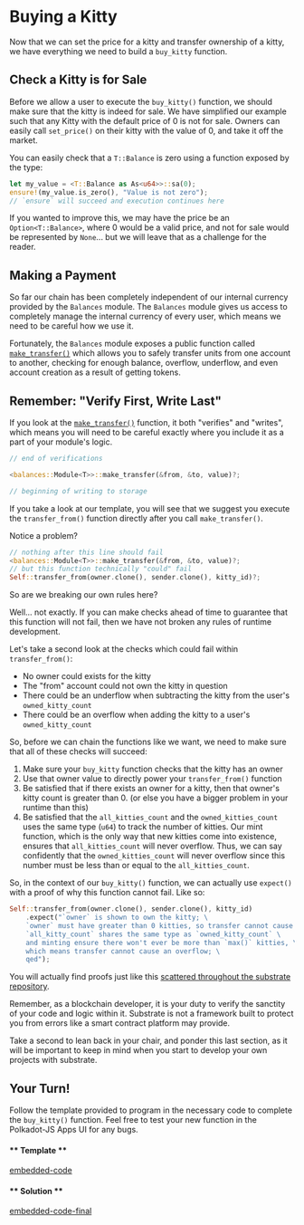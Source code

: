 Buying a Kitty
===

Now that we can set the price for a kitty and transfer ownership of a kitty, we have everything we need to build a `buy_kitty` function.

## Check a Kitty is for Sale

Before we allow a user to execute the `buy_kitty()` function, we should make sure that the kitty is indeed for sale. We have simplified our example such that any Kitty with the default price of 0 is not for sale. Owners can easily call `set_price()` on their kitty with the value of 0, and take it off the market.

You can easily check that a `T::Balance` is zero using a function exposed by the type:

```rust
let my_value = <T::Balance as As<u64>>::sa(0);
ensure!(my_value.is_zero(), "Value is not zero");
// `ensure` will succeed and execution continues here
```

If you wanted to improve this, we may have the price be an `Option<T::Balance>`, where 0 would be a valid price, and not for sale would be represented by `None`... but we will leave that as a challenge for the reader.

## Making a Payment

So far our chain has been completely independent of our internal currency provided by the `Balances` module. The `Balances` module gives us access to completely manage the internal currency of every user, which means we need to be careful how we use it.

Fortunately, the `Balances` module exposes a public function called [`make_transfer()`](https://crates.parity.io/srml_balances/struct.Module.html#method.make_transfer) which allows you to safely transfer units from one account to another, checking for enough balance, overflow, underflow, and even account creation as a result of getting tokens.

## Remember: "Verify First, Write Last"

If you look at the [`make_transfer()`](https://crates.parity.io/srml_balances/struct.Module.html#method.make_transfer) function, it both "verifies" and "writes", which means you will need to be careful exactly where you include it as a part of your module's logic.

```rust
// end of verifications

<balances::Module<T>>::make_transfer(&from, &to, value)?;

// beginning of writing to storage
```

If you take a look at our template, you will see that we suggest you execute the `transfer_from()` function directly after you call `make_transfer()`.

Notice a problem?

```rust
// nothing after this line should fail
<balances::Module<T>>::make_transfer(&from, &to, value)?;
// but this function technically "could" fail
Self::transfer_from(owner.clone(), sender.clone(), kitty_id)?;
```

So are we breaking our own rules here?

Well... not exactly. If you can make checks ahead of time to guarantee that this function will not fail, then we have not broken any rules of runtime development.

Let's take a second look at the checks which could fail within `transfer_from()`:

* No owner could exists for the kitty
* The "from" account could not own the kitty in question
* There could be an underflow when subtracting the kitty from the user's `owned_kitty_count`
* There could be an overflow when adding the kitty to a user's `owned_kitty_count`

So, before we can chain the functions like we want, we need to make sure that all of these checks will succeed:

1. Make sure your `buy_kitty` function checks that the kitty has an owner
2. Use that owner value to directly power your `transfer_from()` function
3. Be satisfied that if there exists an owner for a kitty, then that owner's kitty count is greater than 0. (or else you have a bigger problem in your runtime than this)
4. Be satisfied that the `all_kitties_count` and the `owned_kitties_count` uses the same type (`u64`) to track the number of kitties. Our mint function, which is the only way that new kitties come into existence, ensures that `all_kitties_count` will never overflow. Thus, we can say confidently that the `owned_kitties_count` will never overflow since this number must be less than or equal to the `all_kitties_count`.

So, in the context of our `buy_kitty()` function, we can actually use `expect()` with a proof of why this function cannot fail. Like so:

``` rust
Self::transfer_from(owner.clone(), sender.clone(), kitty_id)
    .expect("`owner` is shown to own the kitty; \
    `owner` must have greater than 0 kitties, so transfer cannot cause underflow; \
    `all_kitty_count` shares the same type as `owned_kitty_count` \
    and minting ensure there won't ever be more than `max()` kitties, \
    which means transfer cannot cause an overflow; \
    qed");
```

You will actually find proofs just like this [scattered throughout the substrate repository](https://github.com/paritytech/substrate/search?q=expect).

Remember, as a blockchain developer, it is your duty to verify the sanctity of your code and logic within it. Substrate is not a framework built to protect you from errors like a smart contract platform may provide.

Take a second to lean back in your chair, and ponder this last section, as it will be important to keep in mind when you start to develop your own projects with substrate.

## Your Turn!

Follow the template provided to program in the necessary code to complete the `buy_kitty()` function. Feel free to test your new function in the Polkadot-JS Apps UI for any bugs.

<!-- tabs:start -->

#### ** Template **

[embedded-code](./assets/3.3-template.rs ':include :type=code embed-template')

#### ** Solution **

[embedded-code-final](./assets/3.3-finished-code.rs ':include :type=code embed-final')

<!-- tabs:end -->
